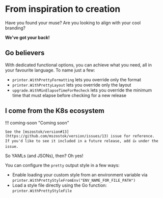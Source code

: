 # From inspiration to creation

Have you found your muse? Are you looking to align with your cool branding?

**We've got your back!**

## Go believers

With dedicated functional options, you can achieve what you need, all in your favourite language. To name just a few:

- `printer.WithPrettyFormatting` lets you override only the format
- `printer.WithPrettyLayout` lets you override only the layout
- `upgrade.WithMinElapseTimeForRecheck` lets you override the minimum time that must elapse before checking for a new release

## I come from the K8s ecosystem

!!! coming-soon "Coming soon"

    See the [mszostok/version#13](https://github.com/mszostok/version/issues/13) issue for reference. If you'd like to see it included in a future release, add 👍 under the issue.

So YAMLs (and JSONs), then? Oh yes!

You can configure the `pretty` output style in a few ways:

- Enable loading your custom style from an environment variable via `printer.WithPrettyStyleFromEnv("ENV_NAME_FOR_FILE_PATH")`
- Load a style file directly using the Go function: `printer.WithPrettyStyleFile`
